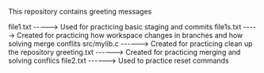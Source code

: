 This repository contains greeting messages
 
file1.txt -----> Used for practicing basic staging and commits
file1s.txt -----> Created for practicing how workspace changes in branches and how solving merge conflits
src/mylib.c ------> Created for practicing clean up the repository
greeting.txt ------> Created for practicing merging and solving conflics
file2.txt ------> Used to practice reset commands 